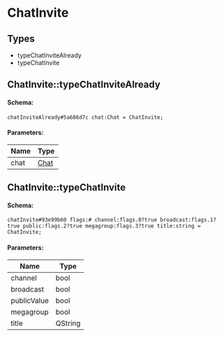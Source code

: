 # ChatInvite

## Types

* typeChatInviteAlready
* typeChatInvite

## ChatInvite::typeChatInviteAlready

#### Schema:

`chatInviteAlready#5a686d7c chat:Chat = ChatInvite;`

#### Parameters:

|Name|Type|
|----|----|
|chat|[Chat](chat.md)|

## ChatInvite::typeChatInvite

#### Schema:

`chatInvite#93e99b60 flags:# channel:flags.0?true broadcast:flags.1?true public:flags.2?true megagroup:flags.3?true title:string = ChatInvite;`

#### Parameters:

|Name|Type|
|----|----|
|channel|bool|
|broadcast|bool|
|publicValue|bool|
|megagroup|bool|
|title|QString|

